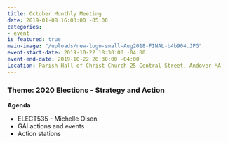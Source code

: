 ```yaml
---
title: October Monthly Meeting
date: 2019-01-08 16:03:00 -05:00
categories:
- event
is featured: true
main-image: "/uploads/new-logo-small-Aug2018-FINAL-b4b904.JPG"
event-start-date: 2019-10-22 18:30:00 -04:00
event-end-date: 2019-10-22 20:30:00 -04:00
Location: Parish Hall of Christ Church 25 Central Street, Andover MA
---
```


### Theme: 2020 Elections - Strategy and Action

**Agenda**
* ELECT535 - Michelle Olsen
* GAI actions and events
* Action stations 
